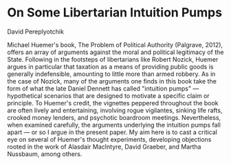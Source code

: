 # On Some Libertarian Intuition Pumps

David Pereplyotchik

Michael Huemer's book, The Problem of Political Authority (Palgrave, 2012), offers an array of arguments against the
moral and political legitimacy of the State.  Following in the footsteps of libertarians like Robert Nozick, Huemer
argues in particular that taxation as a means of providing public goods is generally indefensible, amounting to little
more than armed robbery.  As in the case of Nozick, many of the arguments one finds in this book take the form of what
the late Daniel Dennett has called "intuition pumps" — hypothetical scenarios that are designed to motivate a specific
claim or principle.  To Huemer's credit, the vignettes peppered throughout the book are often lively and entertaining,
involving rogue vigilantes, sinking life rafts, crooked money lenders, and psychotic boardroom meetings.  Nevertheless,
when examined carefully, the arguments underlying the intuition pumps fall apart — or so I argue in the present paper.
My aim here is to cast a critical eye on several of Huemer's thought experiments, developing objections rooted in the
work of Alasdair MacIntyre, David Graeber, and Martha Nussbaum, among others.

